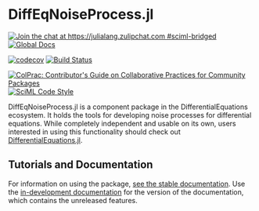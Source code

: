 # DiffEqNoiseProcess.jl

[![Join the chat at https://julialang.zulipchat.com #sciml-bridged](https://img.shields.io/static/v1?label=Zulip&message=chat&color=9558b2&labelColor=389826)](https://julialang.zulipchat.com/#narrow/stream/279055-sciml-bridged)
[![Global Docs](https://img.shields.io/badge/docs-SciML-blue.svg)](https://docs.sciml.ai/DiffEqNoiseProcess/stable/)

[![codecov](https://codecov.io/gh/SciML/DiffEqNoiseProcess.jl/branch/master/graph/badge.svg)](https://codecov.io/gh/SciML/DiffEqNoiseProcess.jl)
[![Build Status](https://github.com/SciML/DiffEqNoiseProcess.jl/workflows/CI/badge.svg)](https://github.com/SciML/DiffEqNoiseProcess.jl/actions?query=workflow%3ACI)

[![ColPrac: Contributor's Guide on Collaborative Practices for Community Packages](https://img.shields.io/badge/ColPrac-Contributor%27s%20Guide-blueviolet)](https://github.com/SciML/ColPrac)
[![SciML Code Style](https://img.shields.io/static/v1?label=code%20style&message=SciML&color=9558b2&labelColor=389826)](https://github.com/SciML/SciMLStyle)

DiffEqNoiseProcess.jl is a component package in the DifferentialEquations ecosystem.
It holds the tools for developing noise processes for differential equations.
While completely independent and usable on its own, users interested in using this
functionality should check out [DifferentialEquations.jl](https://github.com/SciML/DifferentialEquations.jl).

## Tutorials and Documentation

For information on using the package,
[see the stable documentation](https://docs.sciml.ai/DiffEqNoiseProcess/stable/). Use the
[in-development documentation](https://docs.sciml.ai/DiffEqNoiseProcess/dev/) for the version of
the documentation, which contains the unreleased features.

